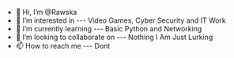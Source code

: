 - 👋 Hi, I’m @Rawska
- 👀 I’m interested in --- Video Games, Cyber Security and IT Work
- 🌱 I’m currently learning --- Basic Python and Networking
- 💞️ I’m looking to collaborate on --- Nothing I Am Just Lurking
- 📫 How to reach me --- Dont
